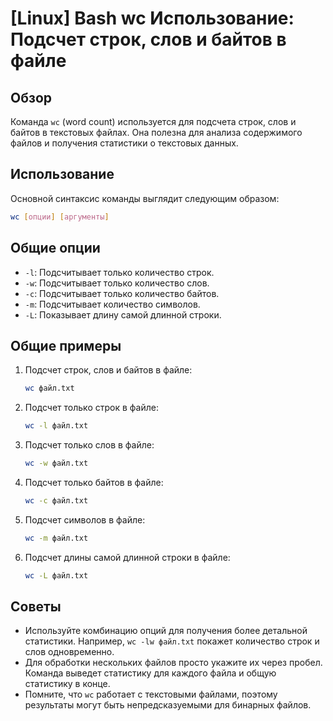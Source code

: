 # [Linux] Bash wc Использование: Подсчет строк, слов и байтов в файле

## Обзор
Команда `wc` (word count) используется для подсчета строк, слов и байтов в текстовых файлах. Она полезна для анализа содержимого файлов и получения статистики о текстовых данных.

## Использование
Основной синтаксис команды выглядит следующим образом:

```bash
wc [опции] [аргументы]
```

## Общие опции
- `-l`: Подсчитывает только количество строк.
- `-w`: Подсчитывает только количество слов.
- `-c`: Подсчитывает только количество байтов.
- `-m`: Подсчитывает количество символов.
- `-L`: Показывает длину самой длинной строки.

## Общие примеры
1. Подсчет строк, слов и байтов в файле:
   ```bash
   wc файл.txt
   ```

2. Подсчет только строк в файле:
   ```bash
   wc -l файл.txt
   ```

3. Подсчет только слов в файле:
   ```bash
   wc -w файл.txt
   ```

4. Подсчет только байтов в файле:
   ```bash
   wc -c файл.txt
   ```

5. Подсчет символов в файле:
   ```bash
   wc -m файл.txt
   ```

6. Подсчет длины самой длинной строки в файле:
   ```bash
   wc -L файл.txt
   ```

## Советы
- Используйте комбинацию опций для получения более детальной статистики. Например, `wc -lw файл.txt` покажет количество строк и слов одновременно.
- Для обработки нескольких файлов просто укажите их через пробел. Команда выведет статистику для каждого файла и общую статистику в конце.
- Помните, что `wc` работает с текстовыми файлами, поэтому результаты могут быть непредсказуемыми для бинарных файлов.